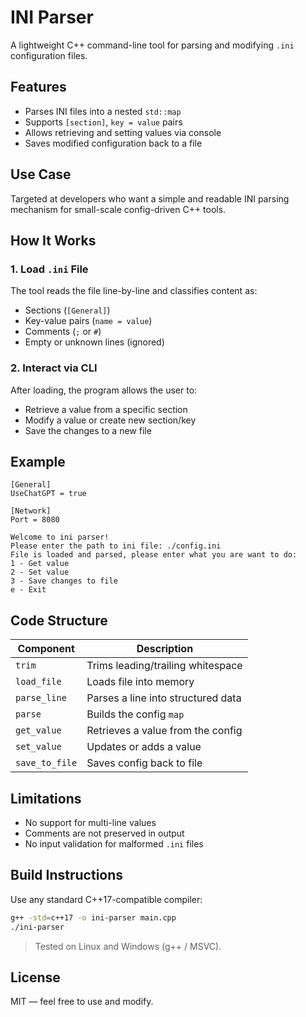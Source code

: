 # INI Parser

A lightweight C++ command-line tool for parsing and modifying `.ini` configuration files.

## Features

- Parses INI files into a nested `std::map`
- Supports `[section]`, `key = value` pairs
- Allows retrieving and setting values via console
- Saves modified configuration back to a file

## Use Case

Targeted at developers who want a simple and readable INI parsing mechanism for small-scale config-driven C++ tools.

## How It Works

### 1. Load `.ini` File

The tool reads the file line-by-line and classifies content as:

- Sections (`[General]`)
- Key-value pairs (`name = value`)
- Comments (`;` or `#`)
- Empty or unknown lines (ignored)

### 2. Interact via CLI

After loading, the program allows the user to:

- Retrieve a value from a specific section
- Modify a value or create new section/key
- Save the changes to a new file

## Example

```
[General]
UseChatGPT = true

[Network]
Port = 8080
```

```
Welcome to ini parser!
Please enter the path to ini file: ./config.ini
File is loaded and parsed, please enter what you are want to do:
1 - Get value 
2 - Set value 
3 - Save changes to file
e - Exit
```

## Code Structure

| Component | Description |
| --- | --- |
| `trim` | Trims leading/trailing whitespace |
| `load_file` | Loads file into memory |
| `parse_line` | Parses a line into structured data |
| `parse` | Builds the config `map` |
| `get_value` | Retrieves a value from the config |
| `set_value` | Updates or adds a value |
| `save_to_file` | Saves config back to file |

## Limitations

- No support for multi-line values
- Comments are not preserved in output
- No input validation for malformed `.ini` files

## Build Instructions

Use any standard C++17-compatible compiler:

```bash
g++ -std=c++17 -o ini-parser main.cpp
./ini-parser
```

> Tested on Linux and Windows (g++ / MSVC).

## License

MIT — feel free to use and modify.